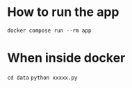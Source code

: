# How to run the app

`docker compose run --rm app`

# When inside docker
`cd data`
`python xxxxx.py`